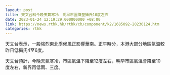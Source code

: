 ```yaml
---
layout: post
title: 天文台料今晚天氣寒冷　明早市區降至攝氏10度左右
date: 2023-01-24 12:19:29.000000000 +08:00
link: https://news.rthk.hk/rthk/ch/component/k2/1685092-20230124.htm
categories: rthk
---
```


天文台表示，一股強烈東北季候風正影響華南。正午時分，本港大部分地區氣溫較昨日低攝氏4至6度。

天文台預計，今晚天氣寒冷，市區氣溫下降至12度左右，明早市區氣溫會降至10度左右，新界再低兩、三度。
